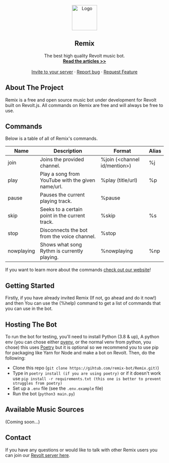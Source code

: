 <p align="center">
    <a href="https://github.com/remix-bot">
        <img src="https://i.imgur.com/dt5Ppu6.jpg" alt="Logo" width="80" height="80">
      </a>
    <h2 align="center">Remix</h2>
    <p align="center">
    The best high quality Revolt music bot.
    <br>
        <a href="https://remixbot.cf/articles"><strong>Read the articles >></strong></a>
    <br>
        <br>
        <a href="https://app.revolt.chat/bot/01FVB28WQ9JHMWK8K7RD0F0VCW">Invite to your server</a>
        ·
        <a href="https://app.revolt.chat/invite/qvJEsmPt">Report bug</a>
        ·
        <a href="https://app.revolt.chat/invite/qvJEsmPt"> Request Feature</a>
    <a/>


## About The Project

Remix is a free and open source music bot under development for Revolt built on Revolt.js. All commands on Remix are free and will always be free to use.
    
## Commands  

Below is a table of all of Remix's commands.

| Name          | Description                                                                                                                          | Format                          | Alias        |
|------------------|--------------------------------------------------------------------------------------------------------------------------------------|---------------------------------|----------------|
| join         | Joins the provided channel.                                                        | %join (<channel id/mention>) | %j
| play         | Play a song from YouTube with the given name/url.                                  | %play (title/url)    | %p              |
| pause         | Pauses the current playing track.                                              | %pause    |               |
| skip         | Seeks to a certain point in the current track.                             | %skip     | %s              |
| stop         | Disconnects the bot from the voice channel.                                                                         | %stop    |               |
| nowplaying         | Shows what song Rythm is currently playing.                                               | %nowplaying    |      %np         |

If you want to learn more about the commands <a href="https://remixbot.cf/commands">check out our website</a>!

## Getting Started

Firstly, if you have already invited Remix (If not, go ahead and do it now!) and then You can use the (%help) command to get a list of commands that you can use in the bot.

## Hosting The Bot

To run the bot for testing, you'll need to install Python (3.8 & up), A python env (you can chose either [pyenv](https://github.com/pyenv/pyenv/), or the normal venv from python, you chose) this uses [Poetry](https://python-poetry.org/) but it is optional so we recommend you to use pip for packaging like Yarn for Node and make a bot on Revolt. Then, do the following:

-   Clone this repo (`git clone https://gihtub.com/remix-bot/Remix.git)`)
-   Type in `poetry install (if you are using poetry)` or if it doesn't work use `pip install -r requirements.txt (this one is better to prevent struggles from poetry)` 
-   Set up a `.env` file (see the `.env.example` file)
-   Run the bot (`python3 main.py`)

## Available Music Sources

(Coming soon...)
    
## Contact

If you have any questions or would like to talk with other Remix users you can join our <a href="https://app.revolt.chat/invite/qvJEsmPt"> Revolt server here</a>.
